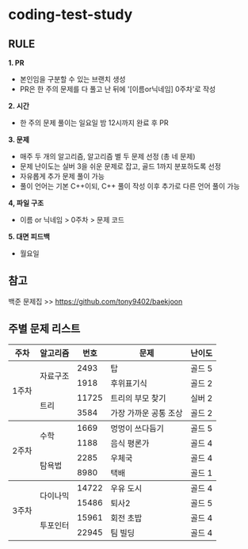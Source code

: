 # coding-test-study

## RULE
**1. PR**
- 본인임을 구분할 수 있는 브랜치 생성
- PR은 한 주의 문제를 다 풀고 난 뒤에 '[이름or닉네임] 0주차'로 작성
     
**2. 시간**
- 한 주의 문제 풀이는 일요일 밤 12시까지 완료 후 PR
     
**3. 문제**
- 매주 두 개의 알고리즘, 알고리즘 별 두 문제 선정 (총 네 문제)
- 문제 난이도는 실버 3을 쉬운 문제로 잡고, 골드 1까지 분포하도록 선정
- 자유롭게 추가 문제 풀이 가능
- 풀이 언어는 기본 C++이되, C++ 풀이 작성 이후 추가로 다른 언어 풀이 가능

**4, 파일 구조**
- 이름 or 닉네임 > 0주차 > 문제 코드

**5. 대면 피드백**
- 월요일

## 참고
백준 문제집 >> https://github.com/tony9402/baekjoon</br>

## 주별 문제 리스트
<table class="tg">
<thead>
  <tr>
    <th class="tg-7btt">주차</th>
    <th class="tg-7btt">알고리즘</th>
    <th class="tg-7btt">번호</th>
    <th class="tg-7btt">문제</th>
    <th class="tg-7btt">난이도</th>
  </tr>
</thead>
<tbody>
  <tr>
    <td class="tg-uzvj" rowspan="4">1주차</td>
    <td class="tg-9wq8" rowspan="2">자료구조</td>
    <td class="tg-0pky">2493</td>
    <td class="tg-c3ow">탑</td>
    <td class="tg-j4xs">골드 5</td>
  </tr>
  <tr>
    <td class="tg-0pky">1918</td>
    <td class="tg-c3ow">후위표기식</td>
    <td class="tg-j4xs">골드 2</td>
  </tr>
  <tr>
    <td class="tg-nrix" rowspan="2">트리</td>
    <td class="tg-0lax">11725</td>
    <td class="tg-c3ow">트리의 부모 찾기</td>
    <td class="tg-j4xs">실버 2</td>
  </tr>
  <tr>
    <td class="tg-0pky">3584</td>
    <td class="tg-c3ow">가장 가까운 공통 조상</td>
    <td class="tg-j4xs">골드 2</td>
  </tr>
</tbody>
<tbody>
  <tr>
    <td class="tg-uzvj" rowspan="4">2주차</td>
    <td class="tg-9wq8" rowspan="2">수학</td>
    <td class="tg-0pky">1669</td>
    <td class="tg-c3ow">멍멍이 쓰다듬기</td>
    <td class="tg-j4xs">골드 5</td>
  </tr>
  <tr>
    <td class="tg-0pky">1188</td>
    <td class="tg-c3ow">음식 평론가</td>
    <td class="tg-j4xs">골드 4</td>
  </tr>
  <tr>
    <td class="tg-nrix" rowspan="2">탐욕법</td>
    <td class="tg-0lax">2285</td>
    <td class="tg-baqh">우체국</td>
    <td class="tg-j4xs">골드 4</td>
  </tr>
  <tr>
    <td class="tg-0pky">8980</td>
    <td class="tg-c3ow">택배</td>
    <td class="tg-j4xs">골드 1</td>
  </tr>
</tbody>
<tbody>
  <tr>
    <td class="tg-uzvj" rowspan="4">3주차</td>
    <td class="tg-9wq8" rowspan="2">다이나믹</td>
    <td class="tg-0pky">14722</td>
    <td class="tg-c3ow">우유 도시</td>
    <td class="tg-j4xs">골드 4</td>
  </tr>
  <tr>
    <td class="tg-0pky">15486</td>
    <td class="tg-c3ow">퇴사2</td>
    <td class="tg-j4xs">골드 5</td>
  </tr>
  <tr>
    <td class="tg-nrix" rowspan="2">투포인터</td>
    <td class="tg-0lax">15961</td>
    <td class="tg-baqh">회전 초밥</td>
    <td class="tg-j4xs">골드 4</td>
  </tr>
  <tr>
    <td class="tg-0pky">22945</td>
    <td class="tg-c3ow">팀 빌딩</td>
    <td class="tg-j4xs">골드 4</td>
  </tr>
</tbody>
</table>
